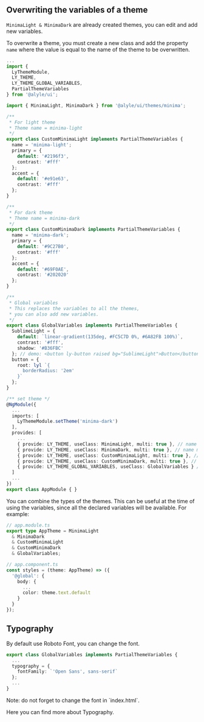<h2 lyTyp="headline" gutter>Overwriting the variables of a theme</h2>
<p>
  <code>MinimaLight & MinimaDark</code> are already created themes, you can edit and add new variables.
</p>
<p>
  To overwrite a theme, you must create a new class and add the property <code>name</code> where the value is equal to the name of the theme to be overwritten.
</p>

```ts
...
import {
  LyThemeModule,
  LY_THEME,
  LY_THEME_GLOBAL_VARIABLES,
  PartialThemeVariables
} from '@alyle/ui';

import { MinimaLight, MinimaDark } from '@alyle/ui/themes/minima';

/**
 * For light theme
 * Theme name = minima-light
 */
export class CustomMinimaLight implements PartialThemeVariables {
  name = 'minima-light';
  primary = {
    default: '#2196f3',
    contrast: '#fff'
  };
  accent = {
    default: '#e91e63',
    contrast: '#fff'
  };
}

/**
 * For dark theme
 * Theme name = minima-dark
 */
export class CustomMinimaDark implements PartialThemeVariables {
  name = 'minima-dark';
  primary = {
    default: '#9C27B0',
    contrast: '#fff'
  };
  accent = {
    default: '#69F0AE',
    contrast: '#202020'
  };
}

/**
 * Global variables
 * This replaces the variables to all the themes,
 * you can also add new variables.
 */
export class GlobalVariables implements PartialThemeVariables {
  SublimeLight = {
    default: `linear-gradient(135deg, #FC5C7D 0%, #6A82FB 100%)`,
    contrast: '#fff',
    shadow: '#B36FBC'
  }; // demo: <button ly-button raised bg="SublimeLight">Button</button>
  button = {
    root: lyl `{
      borderRadius: '2em'
    }`
  };
}

/** set theme */
@NgModule({
  ...
  imports: [
    LyThemeModule.setTheme('minima-dark')
  ],
  provides: [
    ...
    { provide: LY_THEME, useClass: MinimaLight, multi: true }, // name minima-light
    { provide: LY_THEME, useClass: MinimaDark, multi: true }, // name minima-dark
    { provide: LY_THEME, useClass: CustomMinimaLight, multi: true }, // name minima-light
    { provide: LY_THEME, useClass: CustomMinimaDark, multi: true }, // name minima-dark
    { provide: LY_THEME_GLOBAL_VARIABLES, useClass: GlobalVariables } // global variables
  ]
  ...
})
export class AppModule { }
```

<p>
  You can combine the types of the themes. This can be useful at the time of using the variables, since all the declared variables will be available. For example:
</p>

```ts
// app.module.ts
export type AppTheme = MinimaLight
  & MinimaDark
  & CustomMinimaLight
  & CustomMinimaDark
  & GlobalVariables;

// app.component.ts
const styles = (theme: AppTheme) => ({
  '@global': {
    body: {
      ...
      color: theme.text.default
    }
  }
});
```

<h2 lyTyp="headline" gutter>Typography</h2>

<p>
  By default use Roboto Font, you can change the font.
</p>

```ts
export class GlobalVariables implements PartialThemeVariables {
  ...
  typography = {
    fontFamily: `'Open Sans', sans-serif`
  };
  ...
}
```

<p>
  Note: do not forget to change the font in `index.html`.
</p>

<p>
  <a [routerLink]="'/components/typography'">Here</a> you can find more about Typography.
</p>
